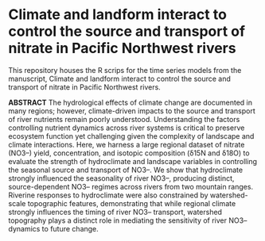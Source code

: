# Climate and landform interact to control the source and transport of nitrate in Pacific Northwest rivers

This repository houses the R scrips for the time series models from the manuscript, Climate and landform interact to control the source and transport of nitrate in Pacific Northwest rivers.

**ABSTRACT**
The hydrological effects of climate change are documented in many regions; however, climate-driven impacts to the source and transport of river nutrients remain poorly understood. Understanding the factors controlling nutrient dynamics across river systems is critical to preserve ecosystem function yet challenging given the complexity of landscape and climate interactions. Here, we harness a large regional dataset of nitrate (NO3–) yield, concentration, and isotopic composition (δ15N and δ18O) to evaluate the strength of hydroclimate and landscape variables in controlling the seasonal source and transport of NO3–.  We show that hydroclimate strongly influenced the seasonality of river NO3–, producing distinct, source-dependent NO3– regimes across rivers from two mountain ranges. Riverine responses to hydroclimate were also constrained by watershed-scale topographic features, demonstrating that while regional climate strongly influences the timing of river NO3– transport, watershed topography plays a distinct role in mediating the sensitivity of river NO3– dynamics to future change.

